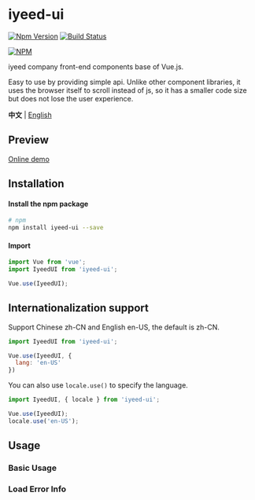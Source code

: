 # iyeed-ui
[![Npm Version](https://img.shields.io/npm/v/iyeed-ui)](https://www.npmjs.com/package/iyeed-ui) [![Build Status](https://img.shields.io/github/workflow/status/staticdeng/iyeed-ui/Node.js%20CI)](https://github.com/staticdeng/iyeed-ui/actions)

[![NPM](https://nodei.co/npm/iyeed-ui.png)](https://nodei.co/npm/iyeed-ui/)

iyeed company front-end components base of Vue.js.

Easy to use by providing simple api. Unlike other component libraries, it uses the browser itself to scroll instead of js, so it has a smaller code size but does not lose the user experience.

**中文** | [English](./README.en-US.md)

## Preview
[Online demo](https://haimalairen.github.io/)

## Installation

#### Install the npm package

```bash
# npm
npm install iyeed-ui --save
```

#### Import

```js
import Vue from 'vue';
import IyeedUI from 'iyeed-ui';

Vue.use(IyeedUI);
```

## Internationalization support

Support Chinese zh-CN and English en-US, the default is zh-CN.

```js
import IyeedUI from 'iyeed-ui';

Vue.use(IyeedUI, {
  lang: 'en-US'
})
```

You can also use `locale.use()` to specify the language.

```js
import IyeedUI, { locale } from 'iyeed-ui';

Vue.use(IyeedUI);
locale.use('en-US');
```

## Usage

### Basic Usage


### Load Error Info

